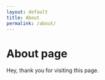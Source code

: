 ```yaml
---
layout: default
title: About
permalink: /about/
---
```


# About page
Hey, thank you for visiting this page.
